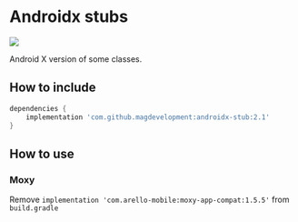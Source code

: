 # Androidx stubs
[![](https://jitpack.io/v/magdevelopment/androidx-stub.svg)](https://jitpack.io/#magdevelopment/androidx-stub)

Android X version of some classes.

## How to include
```gradle
dependencies {
    implementation 'com.github.magdevelopment:androidx-stub:2.1'
}
```

## How to use
### Moxy
Remove `implementation 'com.arello-mobile:moxy-app-compat:1.5.5'` from `build.gradle`

